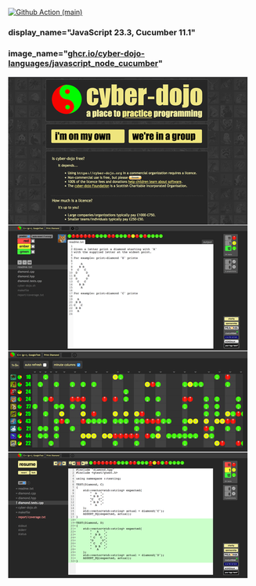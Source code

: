 [![Github Action (main)](https://github.com/cyber-dojo-start-points/javascript-cucumber/actions/workflows/main.yml/badge.svg)](https://github.com/cyber-dojo-start-points/javascript-cucumber/actions)

### display_name="JavaScript 23.3, Cucumber 11.1"
### image_name="[ghcr.io/cyber-dojo-languages/javascript_node_cucumber](https://github.com/cyber-dojo-languages/javascript-cucumber/pkgs/container/javascript_node_cucumber)"

![cyber-dojo.org home page](https://github.com/cyber-dojo/cyber-dojo/blob/master/shared/home_page_snapshot.png)
